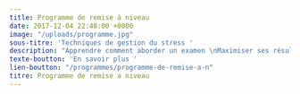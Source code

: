 ```yaml
---
title: Programme de remise à niveau
date: 2017-12-04 22:48:00 +0000
image: "/uploads/programme.jpg"
sous-titre: 'Techniques de gestion du stress '
description: "Apprendre comment aborder un examen \nMaximiser ses résultats  "
texte-boutton: 'En savoir plus '
lien-boutton: "/programmes/programme-de-remise-a-n"
titre: Programme de remise a niveau
---
```


